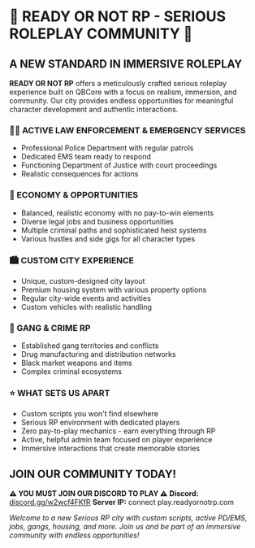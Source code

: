 # 🌆 READY OR NOT RP - SERIOUS ROLEPLAY COMMUNITY 🌆

## A NEW STANDARD IN IMMERSIVE ROLEPLAY

**READY OR NOT RP** offers a meticulously crafted serious roleplay experience built on QBCore with a focus on realism, immersion, and community. Our city provides endless opportunities for meaningful character development and authentic interactions.

### 👮‍♂️ ACTIVE LAW ENFORCEMENT & EMERGENCY SERVICES
* Professional Police Department with regular patrols
* Dedicated EMS team ready to respond
* Functioning Department of Justice with court proceedings
* Realistic consequences for actions

### 💼 ECONOMY & OPPORTUNITIES
* Balanced, realistic economy with no pay-to-win elements
* Diverse legal jobs and business opportunities
* Multiple criminal paths and sophisticated heist systems
* Various hustles and side gigs for all character types

### 🏙️ CUSTOM CITY EXPERIENCE
* Unique, custom-designed city layout
* Premium housing system with various property options
* Regular city-wide events and activities
* Custom vehicles with realistic handling

### 🔫 GANG & CRIME RP
* Established gang territories and conflicts
* Drug manufacturing and distribution networks
* Black market weapons and items
* Complex criminal ecosystems

### ⭐ WHAT SETS US APART
* Custom scripts you won't find elsewhere
* Serious RP environment with dedicated players
* Zero pay-to-play mechanics - earn everything through RP
* Active, helpful admin team focused on player experience
* Immersive interactions that create memorable stories

## JOIN OUR COMMUNITY TODAY!
**⚠️ YOU MUST JOIN OUR DISCORD TO PLAY ⚠️**
**Discord:** [discord.gg/w2wcf4FKfR](https://discord.gg/w2wcf4FKfR)
**Server IP:** connect play.readyornotrp.com

*Welcome to a new Serious RP city with custom scripts, active PD/EMS, jobs, gangs, housing, and more. Join us and be part of an immersive community with endless opportunities!*
